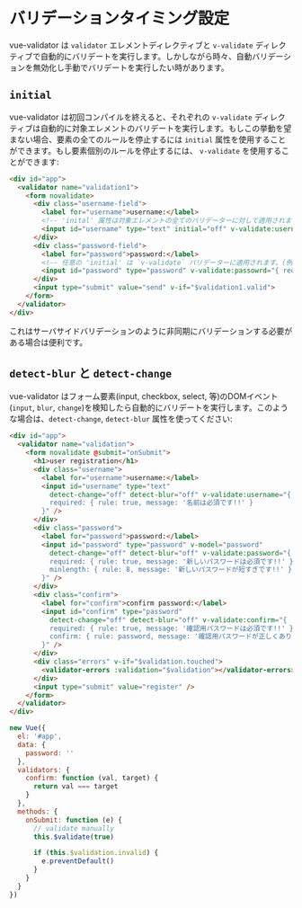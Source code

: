 # バリデーションタイミング設定

vue-validator は `validator` エレメントディレクティブと `v-validate` ディレクティブで自動的にバリデートを実行します。しかしながら時々、自動バリデーションを無効化し手動でバリデートを実行したい時があります。

## `initial`
vue-validator は初回コンパイルを終えると、それぞれの `v-validate` ディレクティブは自動的に対象エレメントのバリデートを実行します。もしこの挙動を望まない場合、要素の全てのルールを停止するには `initial` 属性を使用することができます。もし要素個別のルールを停止するには、 `v-validate` を使用することができます:

```html
<div id="app">
  <validator name="validation1">
    <form novalidate>
      <div class="username-field">
        <label for="username">username:</label>
        <!-- 'inital' 属性は対象エレメントの全てのバリデーターに対して適用されます (例えば required, exist) -->
        <input id="username" type="text" initial="off" v-validate:username="['required', 'exist']">
      </div>
      <div class="password-field">
        <label for="password">password:</label>
        <!-- 任意の 'initial' は `v-validate` バリデーターに適用されます。(例えば required のみ) -->
        <input id="password" type="password" v-validate:passowrd="{ required: { rule: true, initial: 'off' }, minlength: 8 }">
      </div>
      <input type="submit" value="send" v-if="$validation1.valid">
    </form>
  </validator>
</div>
```

これはサーバサイドバリデーションのように非同期にバリデーションする必要がある場合は便利です。

## `detect-blur` と `detect-change`
vue-validator はフォーム要素(input, checkbox, select, 等)のDOMイベント (`input`, `blur`, `change`)を検知したら自動的にバリデートを実行します。このような場合は、`detect-change`, `detect-blur` 属性を使ってください:

```html
<div id="app">
  <validator name="validation">
    <form novalidate @submit="onSubmit">
      <h1>user registration</h1>
      <div class="username">
        <label for="username">username:</label>
        <input id="username" type="text" 
          detect-change="off" detect-blur="off" v-validate:username="{
          required: { rule: true, message: '名前は必須です!!' }
        }" />
      </div>
      <div class="password">
        <label for="password">password:</label>
        <input id="password" type="password" v-model="password" 
          detect-change="off" detect-blur="off" v-validate:password="{
          required: { rule: true, message: '新しいパスワードは必須です!!' },
          minlength: { rule: 8, message: '新しいパスワードが短すぎです!!' }
        }" />
      </div>
      <div class="confirm">
        <label for="confirm">confirm password:</label>
        <input id="confirm" type="password" 
          detect-change="off" detect-blur="off" v-validate:confirm="{
          required: { rule: true, message: '確認用パスワードは必須です!!' },
          confirm: { rule: password, message: '確認用パスワードが正しくありません!!' }
        }" />
      </div>
      <div class="errors" v-if="$validation.touched">
        <validator-errors :validation="$validation"></validator-errors>
      </div>
      <input type="submit" value="register" />
    </form>
  </validator>
</div>
```

```javascript
new Vue({
  el: '#app',
  data: {
    password: ''
  },
  validators: {
    confirm: function (val, target) {
      return val === target
    }
  },
  methods: {
    onSubmit: function (e) {
      // validate manually
      this.$validate(true)

      if (this.$validation.invalid) {
        e.preventDefault()
      }
    }
  }
})
```
